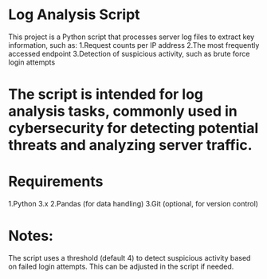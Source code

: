 # Log Analysis Script

This project is a Python script that processes server log files to extract key information, such as:
1.Request counts per IP address
2.The most frequently accessed endpoint
3.Detection of suspicious activity, such as brute force login attempts

# The script is intended for log analysis tasks, commonly used in cybersecurity for detecting potential threats and analyzing server traffic.
# Requirements
1.Python 3.x
2.Pandas (for data handling)
3.Git (optional, for version control)


# Notes:
The script uses a threshold (default 4) to detect suspicious activity based on failed login attempts. This can be adjusted in the script if needed.
